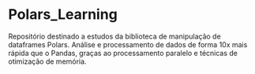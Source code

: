 # Polars_Learning

Repositório destinado a estudos da biblioteca de manipulação de dataframes Polars. Análise e processamento de dados de forma 10x mais rápida que o Pandas, graças ao processamento paralelo e técnicas de otimização de memória. 
